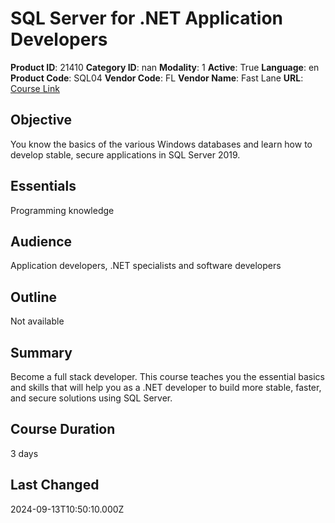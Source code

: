# SQL Server for .NET Application Developers

**Product ID**: 21410
**Category ID**: nan
**Modality**: 1
**Active**: True
**Language**: en
**Product Code**: SQL04
**Vendor Code**: FL
**Vendor Name**: Fast Lane
**URL**: [Course Link](https://www.fastlaneus.com/course/training-sql04)

## Objective
You know the basics of the various Windows databases and learn how to develop stable, secure applications in SQL Server 2019.

## Essentials
Programming knowledge

## Audience
Application developers, .NET specialists and software developers

## Outline
Not available

## Summary
Become a full stack developer. This course teaches you the essential basics and skills that will help you as a .NET developer to build more stable, faster, and secure solutions using SQL Server.

## Course Duration
3 days

## Last Changed
2024-09-13T10:50:10.000Z
